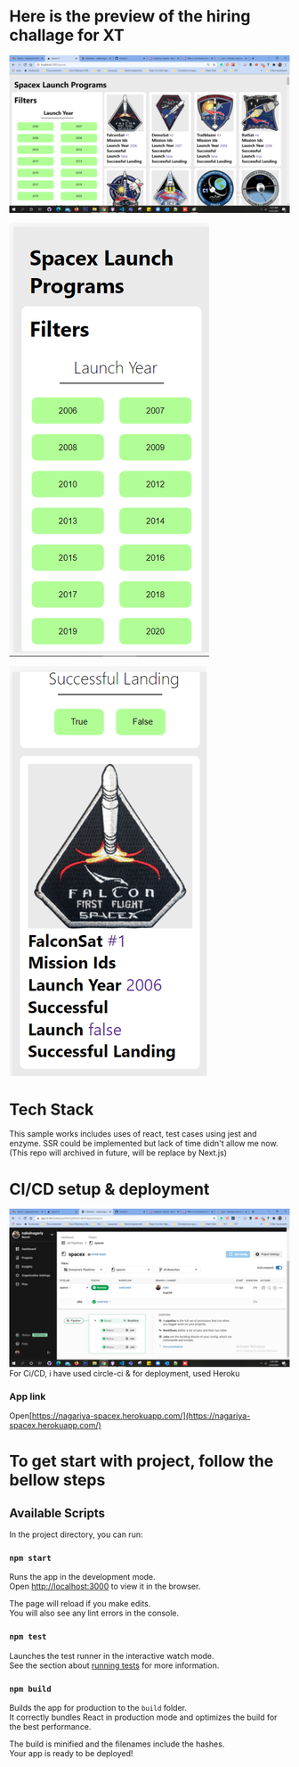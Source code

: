 # Here is the preview of the hiring challage for XT

![spacex launch program react project](./public/desktop.png 'Spacex program')

![spacex launch program react project Mobile View](./public/mobile1.png 'Spacex program')

![spacex launch program react project Mobile View](./public/mobile2.png 'Spacex program')

# Tech Stack

This sample works includes uses of react, test cases using jest and enzyme.
SSR could be implemented but lack of time didn't allow me now.
(This repo will archived in future, will be replace by Next.js)

# CI/CD setup & deployment

![Circle ci jobs](./public/cijobs.png 'Circleci running img')
For Ci/CD, i have used circle-ci & for deployment, used Heroku

### App link

Open[https://nagariya-spacex.herokuapp.com/](https://nagariya-spacex.herokuapp.com/)

# To get start with project, follow the bellow steps

## Available Scripts

In the project directory, you can run:

### `npm start`

Runs the app in the development mode.\
Open [http://localhost:3000](http://localhost:3000) to view it in the browser.

The page will reload if you make edits.\
You will also see any lint errors in the console.

### `npm test`

Launches the test runner in the interactive watch mode.\
See the section about [running tests](https://facebook.github.io/create-react-app/docs/running-tests) for more information.

### `npm build`

Builds the app for production to the `build` folder.\
It correctly bundles React in production mode and optimizes the build for the best performance.

The build is minified and the filenames include the hashes.\
Your app is ready to be deployed!
